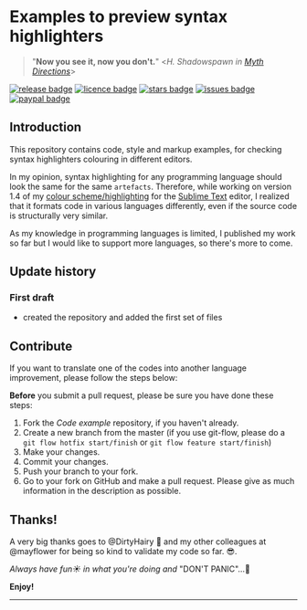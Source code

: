 # Examples to preview syntax highlighters #

> "**Now you see it, now you don't.**" <_H. Shadowspawn in [Myth Directions][md]_>

[![release badge]][release] [![licence badge]][licence] [![stars badge]][repo] [![issues badge]][issues] [![paypal badge]][paypal]

## Introduction ##

This repository contains code, style and markup examples, for checking syntax highlighters colouring in different editors.

In my opinion, syntax highlighting for any programming language should look the same for the same `artefacts`.  Therefore, while working on version 1.4 of my [colour scheme/highlighting][perv] for the [Sublime Text][sute] editor, I realized that it formats code in various languages differently, even if the source code is structurally very similar.

As my knowledge in programming languages is limited, I published my work so far but I would like to support more languages, so there's more to come. 

## Update history ##

### First draft ###

- created the repository and added the first set of files 

## Contribute ##

If you want to translate one of the codes into another language improvement, please follow the steps below:

**Before** you submit a pull request, please be sure you have done these steps:
1. Fork the _Code example_ repository, if you haven't already.
2. Create a new branch from the master (if you use git-flow, please do a `git flow hotfix start/finish` or `git flow feature start/finish`)
3. Make your changes.
4. Commit your changes.
5. Push your branch to your fork.
6. Go to your fork on GitHub and make a pull request. Please give as much information in the description as possible.

## Thanks! ##

A very big thanks goes to @DirtyHairy :bow: and my other colleagues at @mayflower for being so kind to validate my code so far. :sunglasses:.

*Always have fun:sunny: in what you're doing and* "DON'T PANIC"…:rocket:

**Enjoy!**

<!-- reference section -->
--------------------------
[md]: https://en.wikipedia.org/wiki/Myth_Directions

[release]: https://github.com/micck/code-examples/releases
[licence]: <LICENSE.txt>
[repo]: https://github.com/micck/code-examples
[issues]: https://github.com/micck/code-examples/issues
[paypal]: https://www.paypal.com/cgi-bin/webscr?cmd=_s-xclick&hosted_button_id=P3BWGA5FT2SY6

[release badge]: https://img.shields.io/github/release/micck/code-examples.svg
[licence badge]: https://img.shields.io/badge/license-MIT-blue.svg
[stars badge]: https://img.shields.io/github/stars/micck/code-examples.svg
[issues badge]: https://img.shields.io/github/issues/micck/code-examples.svg
[paypal badge]: https://img.shields.io/badge/paypal-donate-ff69b4.svg

[perv]: https://packagecontrol.io/packages/Perv%20-%20Color%20Scheme
[sute]: http://www.sublimetext.com/
